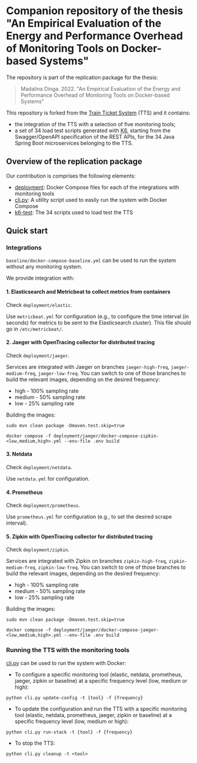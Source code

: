 # Companion repository of the thesis "An Empirical Evaluation of the Energy and Performance Overhead of Monitoring Tools on Docker-based Systems"

The repository is part of the replication package for the thesis:
> Madalina Dinga. 2022. "An Empirical Evaluation of the Energy and Performance Overhead of Monitoring Tools on Docker-based Systems"

This repository is forked from the [Train Ticket System](https://github.com/FudanSELab/train-ticket) (TTS) and it
contains:

- the integration of the TTS with a selection of five monitoring tools;
- a set of 34 load test scripts generated with [K6](https://k6.io/), starting from the Swagger/OpenAPI specification of
  the REST APIs, for the 34 Java Spring Boot microservices belonging to the TTS.

## Overview of the replication package

Our contribution is comprises the following elements:

- [deployment](https://github.com/MadalinaDinga/train-ticket/tree/master/deployment): Docker Compose files for each of
  the integrations with monitoring tools
- [cli.py](https://github.com/MadalinaDinga/train-ticket/blob/master/cli.py): A utility script used to easily run the
  system with Docker Compose
- [k6-test](https://github.com/MadalinaDinga/train-ticket/tree/master/k6-test): The 34 scripts used to load test the TTS

## Quick start

### Integrations
`baseline/docker-compose-baseline.yml` can be used to run the system without any monitoring system.

We provide integration with:

#### 1. Elasticsearch and Metricbeat to collect metrics from containers

Check `deployment/elastic`.

Use `metricbeat.yml` for configuration (e.g., to configure the time interval (in seconds) for metrics to be sent to the
Elasticsearch cluster). This file should go in `/etc/metricbeat/`.

#### 2. Jaeger with OpenTracing collector for distributed tracing

Check `deployment/jaeger`.

Services are integrated with Jaeger on branches `jaeger-high-freq`, `jaeger-medium-freq`, `jaeger-low-freq`. You can
switch to one of those branches to build the relevant images, depending on the desired frequency:

- high - 100% sampling rate
- medium - 50% sampling rate
- low - 25% sampling rate

Building the images:

`sudo mvn clean package -Dmaven.test.skip=true`

`docker compose -f deployment/jaeger/docker-compose-zipkin-<low,medium,high>.yml --env-file .env build`

#### 3. Netdata

Check `deployment/netdata`.

Use `netdata.yml` for configuration.

#### 4. Prometheus

Check `deployment/prometheus`.

Use `prometheus.yml` for configuration (e.g., to set the desired scrape interval).

#### 5. Zipkin with OpenTracing collector for distributed tracing

Check `deployment/zipkin`.

Services are integrated with Zipkin on branches `zipkin-high-freq`, `zipkin-medium-freq`, `zipkin-low-freq`. You can
switch to one of those branches to build the relevant images, depending on the desired frequency:

- high - 100% sampling rate
- medium - 50% sampling rate
- low - 25% sampling rate

Building the images:

`sudo mvn clean package -Dmaven.test.skip=true`

`docker compose -f deployment/jaeger/docker-compose-jaeger-<low,medium,high>.yml --env-file .env build`

### Running the TTS with the monitoring tools

[cli.py](https://github.com/MadalinaDinga/train-ticket/blob/master/cli.py) can be used to run the system with Docker:

- To configure a specific monitoring tool (elastic, netdata, prometheus, jaeger, zipkin or baseline) at a specific
  frequency level (low, medium or high):

`python cli.py update-config -t {tool} -f {frequency}`

- To update the configuration and run the TTS with a specific monitoring tool (elastic, netdata, prometheus, jaeger,
  zipkin or baseline) at a specific frequency level (low, medium or high):

`python cli.py run-stack -t {tool} -f {frequency}`

- To stop the TTS:

`python cli.py cleanup -t <tool>`

